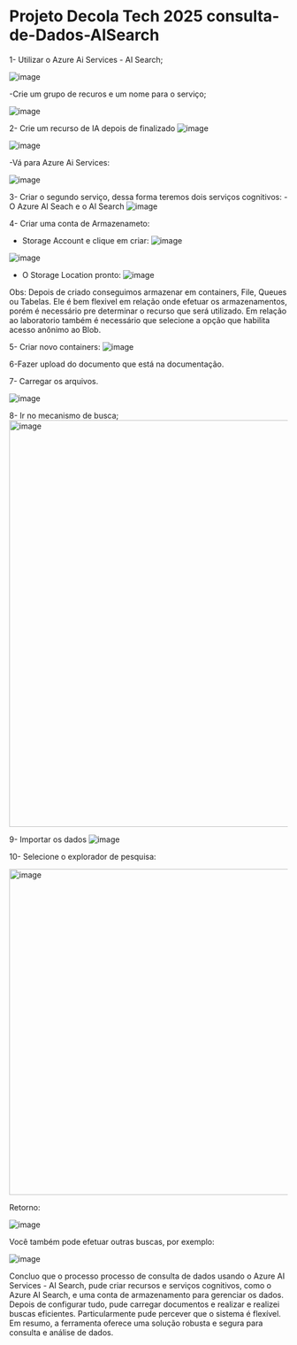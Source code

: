 # Projeto Decola Tech 2025 consulta-de-Dados-AISearch

1- Utilizar o Azure Ai Services - AI Search;


![image](https://github.com/user-attachments/assets/91be0d08-ce60-4bb2-818f-3037a3017e45)

-Crie um grupo de recuros e um nome para o serviço;

![image](https://github.com/user-attachments/assets/72382237-320e-4ddb-8181-23b7a4204a1b)

2- Crie um recurso de IA depois de finalizado
![image](https://github.com/user-attachments/assets/b3d24a43-152a-4c0e-9b19-8138b47e212b)

![image](https://github.com/user-attachments/assets/2c088ae5-163a-48da-9ea3-ec6518303cad)
 
-Vá para Azure Ai Services:

![image](https://github.com/user-attachments/assets/5575384d-b4a4-4401-8c1f-94e23baeab30)

3- Criar o segundo serviço, dessa forma teremos dois serviços cognitivos:
 -O Azure Al Seach e o AI Search
![image](https://github.com/user-attachments/assets/44441e86-8b07-4c5a-b53a-a4d691d7b33f)

4- Criar uma conta de Armazenameto:

- Storage Account e clique em criar:
![image](https://github.com/user-attachments/assets/aad1f18d-74c9-4870-a8be-4ce405446f8d)

![image](https://github.com/user-attachments/assets/e616c729-dbed-4312-9fae-554885a7b70f)

- O Storage Location pronto:
![image](https://github.com/user-attachments/assets/6ecc71e0-45bf-4e98-9795-0409c96d682e)

 Obs: Depois de criado conseguimos armazenar em containers, File, Queues ou Tabelas. Ele é bem flexivel em relação onde efetuar os armazenamentos, porém é necessário pre determinar o recurso que será utilizado.
 Em relação ao laboratorio também é necessário que selecione a opção que habilita acesso anônimo ao Blob.

5- Criar novo containers:
![image](https://github.com/user-attachments/assets/c0d502c0-2c46-4a79-bdfc-29d25ac2478f)

6-Fazer upload do documento que está na documentação.

7- Carregar os arquivos.

![image](https://github.com/user-attachments/assets/6089d638-890f-481b-81bb-db3a36fce332)

8- Ir no mecanismo de busca;
<img width="735" alt="image" src="https://github.com/user-attachments/assets/47081b21-367d-4ed7-9535-8d51198c5746" />

9- Importar os dados 
![image](https://github.com/user-attachments/assets/70492ff5-ab65-488d-a013-798383839afe)

10- Selecione o explorador de pesquisa:

<img width="589" alt="image" src="https://github.com/user-attachments/assets/e68b6cb0-de99-4d2b-96d9-c054f1a617aa" />

Retorno: 

![image](https://github.com/user-attachments/assets/20aa17a4-715a-470b-989e-94ade5fd2c15)

Você também pode efetuar outras buscas, por exemplo:

![image](https://github.com/user-attachments/assets/ae96e677-4c2a-431a-9e2d-621c8de9be30)

Concluo que o processo processo de consulta de dados usando o Azure AI Services - AI Search, pude criar recursos e serviços cognitivos, como o Azure AI Search, e uma conta de armazenamento para gerenciar os dados. 
Depois de configurar tudo, pude carregar documentos e realizar e realizei buscas eficientes. 
Particularmente pude percever que o sistema é flexível. Em resumo, a ferramenta oferece uma solução robusta e segura para consulta e análise de dados.


















